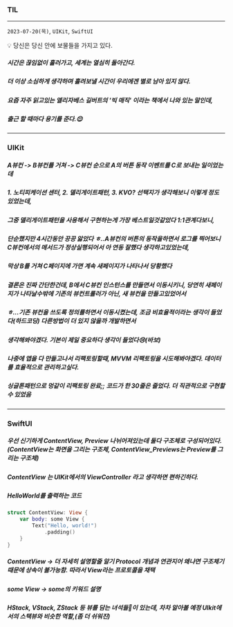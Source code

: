 ### TIL
---
`2023-07-20(목)`, `UIKit`, `SwiftUI`

<aside>
💡 당신은 당신 안에 보물들을 가지고 있다.
</aside>

##### 시간은 끊임없이 흘러가고, 세계는 열심히 돌아간다.
##### 더 이상 소심하게 생각하며 흘려보낼 시간이 우리에겐 별로 남아 있지 않다.
##### 요즘 자주 읽고있는 엘리자베스 길버트의 '빅 매직' 이라는 책에서 나와 있는 말인데,
##### 출근 할 때마다 용기를 준다.😌
--- 
### UIKit

##### A뷰컨 -> B뷰컨를 거쳐 -> C뷰컨 순으로 A의 버튼 동작 이벤트를 C로 보내는 일이었는데
##### 1. 노티피케이션 센터, 2. 델리게이트패턴, 3. KVO? 선택지가 생각해보니 이렇게 정도 있었는데,
##### 그중 델리게이트패턴을 사용해서 구현하는게 가장 베스트일것같았다 1:1관계다보니,
##### 단순했지만 4시간동안 끙끙 앓았다 ㅎ..A뷰컨의 버튼의 동작을하면서 로그를 찍어보니 C뷰컨에서의 메서드가 정상실행되어서 아 연동 잘했다 생각하고있었는데,
##### 막상 B를 거쳐 C페이지에 가면 계속 새페이지가 나타나서 당황했다
##### 결론은 진짜 간단한건데, B에서 C뷰컨 인스턴스를 만들면서 이동시키니, 당연히 새페이지가 나타날수밖에 기존의 뷰컨트롤러가 아닌, 새 뷰컨을 만들고있었어서
##### ㅎ...기존 뷰컨을 쓰도록 정의를하면서 이동시켰는데, 조금 비효율적이라는 생각이 들었다(하드코딩) 다른방법이 더 있지 않을까 개발하면서 
##### 생각해봐야겠다. 기본이 제일 중요하다 생각이 들었다😢(바보)
##### 나중에 앱을 다 만들고나서 리팩토링할때, MVVM 리팩토링을 시도해봐야겠다. 데이터를 효율적으로 관리하고싶다.

##### 싱글톤패턴으로 멍같이 리팩토링 완료;; 코드가 한 30줄은 줄었다. 더 직관적으로 구현할 수 있었음 

---
### SwiftUI

##### 우선 신기하게 ContentView, Preview 나뉘어져있는데 둘다 구조체로 구성되어있다. (ContentView는 화면을 그리는 구조체, ContentView_Previews는 Preview를 그리는 구조체)
##### ContentView 는 UIKit에서의 ViewController 라고 생각하면 편하긴하다.
##### HelloWorld를 출력하는 코드
```swift
struct ContentView: View {
    var body: some View {
        Text("Hello, world!")
            .padding()
    }
}
```
##### ContentView -> 더 자세히 설명할줄 알기 Protocol 개념과 연관지어 왜냐면 구조체기 때문에 상속이 불가능함. 따라서 View라는 프로토콜을 채택

##### some View -> some의 키워드 설명

##### HStack, VStack, ZStack 등 뷰를 담는 녀석들이 있는데, 차차 알아볼 예정 UIkit에서의 스택뷰와 비슷한 역할,(좀 더 쉬워진)
